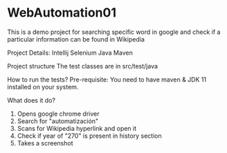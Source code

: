 # WebAutomation01

This is a demo project for searching specific word in google and check if a particular information can be found in Wikipedia


Project Details:
Intellij
Selenium
Java
Maven

Project structure
The test classes are in src/test/java

How to run the tests?
Pre-requisite: You need to have maven & JDK 11 installed on your system.

What does it do?
1) Opens google chrome driver
2) Search for "automatización"
3) Scans for Wikipedia hyperlink and open it
4) Check if year of "270" is present in history section
5) Takes a screenshot
